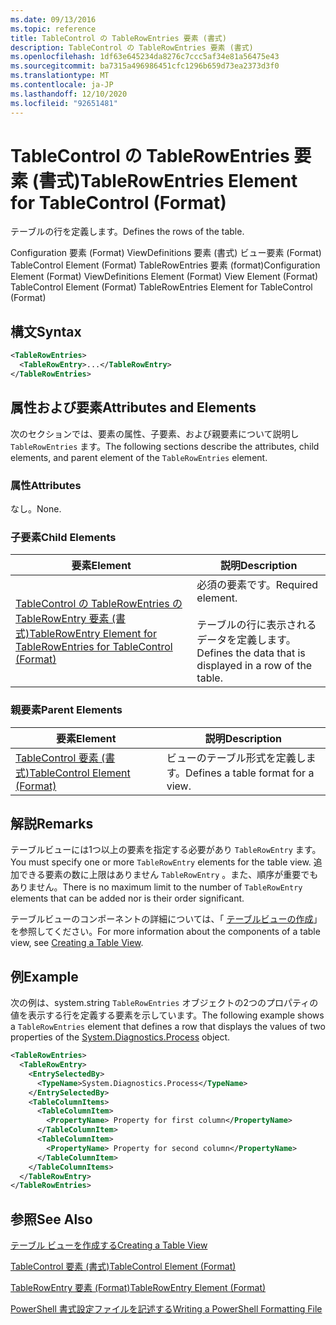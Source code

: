 ```yaml
---
ms.date: 09/13/2016
ms.topic: reference
title: TableControl の TableRowEntries 要素 (書式)
description: TableControl の TableRowEntries 要素 (書式)
ms.openlocfilehash: 1df63e645234da8276c7ccc5af34e81a56475e43
ms.sourcegitcommit: ba7315a496986451cfc1296b659d73ea2373d3f0
ms.translationtype: MT
ms.contentlocale: ja-JP
ms.lasthandoff: 12/10/2020
ms.locfileid: "92651481"
---
```

# <a name="tablerowentries-element-for-tablecontrol-format"></a><span data-ttu-id="aa3db-103">TableControl の TableRowEntries 要素 (書式)</span><span class="sxs-lookup"><span data-stu-id="aa3db-103">TableRowEntries Element for TableControl (Format)</span></span>

<span data-ttu-id="aa3db-104">テーブルの行を定義します。</span><span class="sxs-lookup"><span data-stu-id="aa3db-104">Defines the rows of the table.</span></span>

<span data-ttu-id="aa3db-105">Configuration 要素 (Format) ViewDefinitions 要素 (書式) ビュー要素 (Format) TableControl Element (Format) TableRowEntries 要素 (format)</span><span class="sxs-lookup"><span data-stu-id="aa3db-105">Configuration Element (Format) ViewDefinitions Element (Format) View Element (Format) TableControl Element (Format) TableRowEntries Element for TableControl (Format)</span></span>

## <a name="syntax"></a><span data-ttu-id="aa3db-106">構文</span><span class="sxs-lookup"><span data-stu-id="aa3db-106">Syntax</span></span>

```xml
<TableRowEntries>
  <TableRowEntry>...</TableRowEntry>
</TableRowEntries>
```

## <a name="attributes-and-elements"></a><span data-ttu-id="aa3db-107">属性および要素</span><span class="sxs-lookup"><span data-stu-id="aa3db-107">Attributes and Elements</span></span>

<span data-ttu-id="aa3db-108">次のセクションでは、要素の属性、子要素、および親要素について説明し `TableRowEntries` ます。</span><span class="sxs-lookup"><span data-stu-id="aa3db-108">The following sections describe the attributes, child elements, and parent element of the `TableRowEntries` element.</span></span>

### <a name="attributes"></a><span data-ttu-id="aa3db-109">属性</span><span class="sxs-lookup"><span data-stu-id="aa3db-109">Attributes</span></span>

<span data-ttu-id="aa3db-110">なし。</span><span class="sxs-lookup"><span data-stu-id="aa3db-110">None.</span></span>

### <a name="child-elements"></a><span data-ttu-id="aa3db-111">子要素</span><span class="sxs-lookup"><span data-stu-id="aa3db-111">Child Elements</span></span>

|<span data-ttu-id="aa3db-112">要素</span><span class="sxs-lookup"><span data-stu-id="aa3db-112">Element</span></span>|<span data-ttu-id="aa3db-113">説明</span><span class="sxs-lookup"><span data-stu-id="aa3db-113">Description</span></span>|
|-------------|-----------------|
|[<span data-ttu-id="aa3db-114">TableControl の TableRowEntries の TableRowEntry 要素 (書式)</span><span class="sxs-lookup"><span data-stu-id="aa3db-114">TableRowEntry Element for TableRowEntries for TableControl (Format)</span></span>](./tablerowentry-element-for-tablerowentries-for-tablecontrol-format.md)|<span data-ttu-id="aa3db-115">必須の要素です。</span><span class="sxs-lookup"><span data-stu-id="aa3db-115">Required element.</span></span><br /><br /> <span data-ttu-id="aa3db-116">テーブルの行に表示されるデータを定義します。</span><span class="sxs-lookup"><span data-stu-id="aa3db-116">Defines the data that is displayed in a row of the table.</span></span>|

### <a name="parent-elements"></a><span data-ttu-id="aa3db-117">親要素</span><span class="sxs-lookup"><span data-stu-id="aa3db-117">Parent Elements</span></span>

|<span data-ttu-id="aa3db-118">要素</span><span class="sxs-lookup"><span data-stu-id="aa3db-118">Element</span></span>|<span data-ttu-id="aa3db-119">説明</span><span class="sxs-lookup"><span data-stu-id="aa3db-119">Description</span></span>|
|-------------|-----------------|
|[<span data-ttu-id="aa3db-120">TableControl 要素 (書式)</span><span class="sxs-lookup"><span data-stu-id="aa3db-120">TableControl Element (Format)</span></span>](./tablecontrol-element-format.md)|<span data-ttu-id="aa3db-121">ビューのテーブル形式を定義します。</span><span class="sxs-lookup"><span data-stu-id="aa3db-121">Defines a table format for a view.</span></span>|

## <a name="remarks"></a><span data-ttu-id="aa3db-122">解説</span><span class="sxs-lookup"><span data-stu-id="aa3db-122">Remarks</span></span>

<span data-ttu-id="aa3db-123">テーブルビューには1つ以上の要素を指定する必要があり `TableRowEntry` ます。</span><span class="sxs-lookup"><span data-stu-id="aa3db-123">You must specify one or more `TableRowEntry` elements for the table view.</span></span> <span data-ttu-id="aa3db-124">追加できる要素の数に上限はありません `TableRowEntry` 。また、順序が重要でもありません。</span><span class="sxs-lookup"><span data-stu-id="aa3db-124">There is no maximum limit to the number of `TableRowEntry` elements that can be added nor is their order significant.</span></span>

<span data-ttu-id="aa3db-125">テーブルビューのコンポーネントの詳細については、「 [テーブルビューの作成](./creating-a-table-view.md)」を参照してください。</span><span class="sxs-lookup"><span data-stu-id="aa3db-125">For more information about the components of a table view, see [Creating a Table View](./creating-a-table-view.md).</span></span>

## <a name="example"></a><span data-ttu-id="aa3db-126">例</span><span class="sxs-lookup"><span data-stu-id="aa3db-126">Example</span></span>

<span data-ttu-id="aa3db-127">次の例は、system.string `TableRowEntries` オブジェクトの2つのプロパティの値を表示する行を[](/dotnet/api/System.Diagnostics.Process)定義する要素を示しています。</span><span class="sxs-lookup"><span data-stu-id="aa3db-127">The following example shows a `TableRowEntries` element that defines a row that displays the values of two properties of the [System.Diagnostics.Process](/dotnet/api/System.Diagnostics.Process) object.</span></span>

```xml
<TableRowEntries>
  <TableRowEntry>
    <EntrySelectedBy>
      <TypeName>System.Diagnostics.Process</TypeName>
    </EntrySelectedBy>
    <TableColumnItems>
      <TableColumnItem>
        <PropertyName> Property for first column</PropertyName>
      </TableColumnItem>
      <TableColumnItem>
        <PropertyName> Property for second column</PropertyName>
      </TableColumnItem>
    </TableColumnItems>
  </TableRowEntry>
</TableRowEntries>

```

## <a name="see-also"></a><span data-ttu-id="aa3db-128">参照</span><span class="sxs-lookup"><span data-stu-id="aa3db-128">See Also</span></span>

[<span data-ttu-id="aa3db-129">テーブル ビューを作成する</span><span class="sxs-lookup"><span data-stu-id="aa3db-129">Creating a Table View</span></span>](./creating-a-table-view.md)

[<span data-ttu-id="aa3db-130">TableControl 要素 (書式)</span><span class="sxs-lookup"><span data-stu-id="aa3db-130">TableControl Element (Format)</span></span>](./tablecontrol-element-format.md)

[<span data-ttu-id="aa3db-131">TableRowEntry 要素 (Format)</span><span class="sxs-lookup"><span data-stu-id="aa3db-131">TableRowEntry Element (Format)</span></span>](./tablerowentry-element-for-tablerowentries-for-tablecontrol-format.md)

[<span data-ttu-id="aa3db-132">PowerShell 書式設定ファイルを記述する</span><span class="sxs-lookup"><span data-stu-id="aa3db-132">Writing a PowerShell Formatting File</span></span>](./writing-a-powershell-formatting-file.md)
